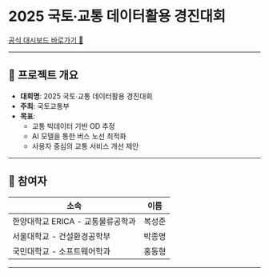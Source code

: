 # 2025 국토∙교통 데이터활용 경진대회

[공식 대시보드 바로가기 🔗](https://www.bigdata-transportation.kr/pageant/dashboard/CMPE_000000000020041)

---

## 🎯 프로젝트 개요

- **대회명**: 2025 국토∙교통 데이터활용 경진대회
- **주최**: 국토교통부
- **목표**:  
  - 교통 빅데이터 기반 OD 추정
  - AI 모델을 통한 버스 노선 최적화
  - 사용자 중심의 교통 서비스 개선 제안

---

## 👥 참여자

| 소속 | 이름 |
|------|------|
| 한양대학교 ERICA - 교통물류공학과 | 복성준 |
| 서울대학교 - 건설환경공학부 | 박종명 |
| 국민대학교 - 소프트웨어학과 | 홍동형 |

---

